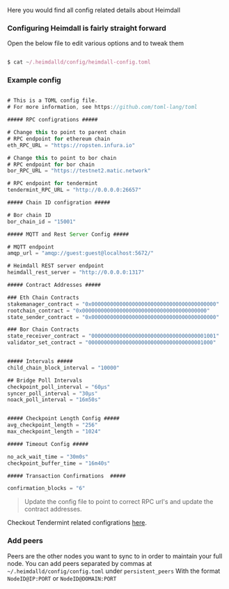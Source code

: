 Here you would find all config related details about Heimdall

### Configuring Heimdall is fairly straight forward

Open the below file to edit various options and to tweak them

```js

$ cat ~/.heimdalld/config/heimdall-config.toml

```

### Example config 

```js

# This is a TOML config file.
# For more information, see https://github.com/toml-lang/toml

##### RPC configrations #####

# Change this to point to parent chain
# RPC endpoint for ethereum chain
eth_RPC_URL = "https://ropsten.infura.io"

# Change this to point to bor chain
# RPC endpoint for bor chain
bor_RPC_URL = "https://testnet2.matic.network"

# RPC endpoint for tendermint
tendermint_RPC_URL = "http://0.0.0.0:26657"

##### Chain ID configration #####

# Bor chain ID
bor_chain_id = "15001" 

##### MQTT and Rest Server Config #####

# MQTT endpoint
amqp_url = "amqp://guest:guest@localhost:5672/" 

# Heimdall REST server endpoint
heimdall_rest_server = "http://0.0.0.0:1317" 

##### Contract Addresses #####

### Eth Chain Contracts 
stakemanager_contract = "0x0000000000000000000000000000000000000000" 
rootchain_contract = "0x0000000000000000000000000000000000000000" 
state_sender_contract = "0x0000000000000000000000000000000000000000" 

### Bor Chain Contracts
state_receiver_contract = "0000000000000000000000000000000000001001" 
validator_set_contract = "0000000000000000000000000000000000001000" 


##### Intervals #####
child_chain_block_interval = "10000" 

## Bridge Poll Intervals 
checkpoint_poll_interval = "60µs" 
syncer_poll_interval = "30µs"
noack_poll_interval = "16m50s"


##### Checkpoint Length Config #####
avg_checkpoint_length = "256"
max_checkpoint_length = "1024"

##### Timeout Config #####

no_ack_wait_time = "30m0s"
checkpoint_buffer_time = "16m40s"

##### Transaction Confirmations  #####

confirmation_blocks = "6"

```

> Update the config file to point to correct RPC url's and update the contract addresses.

Checkout Tendermint related configrations [here](https://github.com/tendermint/tendermint).

### Add peers

Peers are the other nodes you want to sync to in order to maintain your full node. You can add peers separated by commas at `~/.heimdalld/config/config.toml` under `persistent_peers` With the format `NodeID@IP:PORT` or `NodeID@DOMAIN:PORT`

